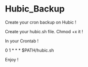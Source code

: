 # Hubic_Backup
Create your cron backup on Hubic !

Create your hubic.sh file.
Chmod +x it !

In your Crontab !

0 1 * * * $PATH/hubic.sh

Enjoy !
